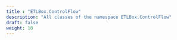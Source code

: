 ```yaml
---
title : "ETLBox.ControlFlow"
description: "All classes of the namespace ETLBox.ControlFlow"
draft: false
weight: 10
---
```


